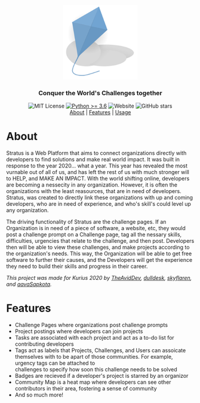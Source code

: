 <p align=center>
    <img alt="Cloak Logo" src="app/static/img/logo.png" width="200px" height="200px">
    <h3 align=center>Conquer the World's Challenges together</h3>
</p>
<p align=center>
    <img alt="MIT License" src="https://img.shields.io/github/license/theaviddev/stratus">
    <a target="_blank" href="https://www.python.org/downloads/" title="Python version"><img alt="Python >= 3.6" src="https://img.shields.io/badge/python-%3E=_3.6-green.svg"></a>
    <img alt="Website" src="https://img.shields.io/website?down_color=red&down_message=offline&up_color=green&up_message=online&url=https%3A%2F%2Fcloak.theavid.dev">
    <img alt="GitHub stars" src="https://img.shields.io/github/stars/theaviddev/cloak">
    <br>
    <a href="#about">About</a> | <a href="#features">Features</a> | <a href="#usage">Usage</a>
</p>

# About
Stratus is a Web Platform that aims to connect organizations directly with developers to find solutions and make real world impact. It was built in response to the year 2020... what a year. This year has revealed the most vurnable out of all of us, and has left the rest of us with much stronger will to HELP, and MAKE AN IMPACT. With the world shifting online, developers are becoming a nessecity in any organization. However, it is often the organizations with the least reasources, that are in need of developers. Stratus, was created to directly link these organizations with up and coming developers, who are in need of experience, and who's skill's could level up any organization.  

The driving functionality of Stratus are the challenge pages. If an Organization is in need of a piece of software, a website, etc, they would post a challenge prompt on a Challenge page, tag all the nessary skills, difficulties, urgencies that relate to the challenge, and then post. Developers then will be able to view these challenges, and make projects according to the organization's needs. This way, the Organization will be able to get free software to further their causes, and the Developers will get the experience they need to build their skills and progress in their career.

*This project was made for Kurius 2020 by [TheAvidDev](https://github.com/TheAvidDev/), [dulldesk](https://github.com/dulldesk/), [skyflaren](https://github.com/skyflaren/), and [aavaSapkota](https://github.com/aavaSapkota).*

# Features
 - Challenge Pages where organizations post challenge prompts
 - Project postings where developers can join projects
 - Tasks are associated with each project and act as a to-do list for contributing developers
 - Tags act as labels that Projects, Challenges, and Users can assoicate themselves with to be apart of those communities. For example, urgency tags can be attached to   
   challenges to specify how soon this challenge needs to be solved 
 - Badges are recieved if a developer's project is starred by an organizor
 - Community Map is a heat map where developers can see other contributors in their area, fostering a sense of community
 - And so much more!
